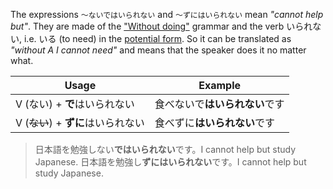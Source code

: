 The expressions `～ないではいられない` and `～ずにはいられない` mean *"cannot help but"*. They are made of the ["Without doing"](29) grammar and the verb いられない, i.e. いる (to need) in the [potential form](97). So it can be translated as *"without A I cannot need"* and means that the speaker does it no matter what.

|Usage|Example|
|-|-|
|V (ない) + **で**はいられない|食べないで**はいられない**です|
|V (~~ない~~) + **ずに**はいられない|食べずに**はいられない**です|

>日本語を勉強しない**ではいられない**です。I cannot help but study Japanese.
>日本語を勉強し**ずにはいられない**です。I cannot help but study Japanese.